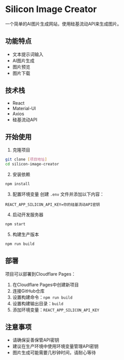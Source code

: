 # Silicon Image Creator

一个简单的AI图片生成网站，使用硅基流动API来生成图片。

## 功能特点

- 文本提示词输入
- AI图片生成
- 图片预览
- 图片下载

## 技术栈

- React
- Material-UI
- Axios
- 硅基流动API

## 开始使用

1. 克隆项目
```bash
git clone [项目地址]
cd silicon-image-creator
```

2. 安装依赖
```bash
npm install
```

3. 配置环境变量
创建 `.env` 文件并添加以下内容：
```
REACT_APP_SILICON_API_KEY=你的硅基流动API密钥
```

4. 启动开发服务器
```bash
npm start
```

5. 构建生产版本
```bash
npm run build
```

## 部署

项目可以部署到Cloudflare Pages：

1. 在Cloudflare Pages中创建新项目
2. 连接GitHub仓库
3. 设置构建命令：`npm run build`
4. 设置构建输出目录：`build`
5. 添加环境变量：`REACT_APP_SILICON_API_KEY`

## 注意事项

- 请确保妥善保管API密钥
- 建议在生产环境中使用环境变量管理API密钥
- 图片生成可能需要几秒钟时间，请耐心等待 